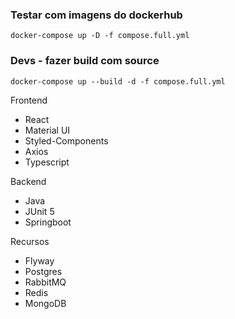 ### Testar com imagens do dockerhub
```
docker-compose up -D -f compose.full.yml
```

### Devs - fazer build com source
```
docker-compose up --build -d -f compose.full.yml
```

Frontend
- React
- Material UI
- Styled-Components
- Axios
- Typescript

Backend
- Java
- JUnit 5
- Springboot

Recursos
- Flyway
- Postgres
- RabbitMQ
- Redis
- MongoDB
